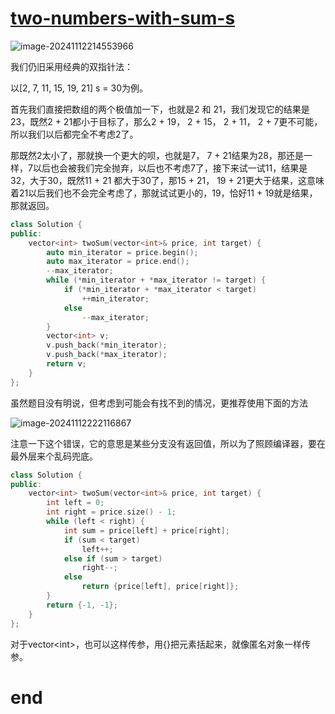 # [two-numbers-with-sum-s](https://leetcode.cn/problems/he-wei-sde-liang-ge-shu-zi-lcof)

![image-20241112214553966](https://md-wind.oss-cn-nanjing.aliyuncs.com/md/202411122145036.png)

我们仍旧采用经典的双指针法：

以[2, 7, 11, 15, 19, 21] s = 30为例。

首先我们直接把数组的两个极值加一下，也就是2 和 21，我们发现它的结果是23，既然2 + 21都小于目标了，那么2 + 19， 2 + 15， 2 + 11， 2 + 7更不可能，所以我们以后都完全不考虑2了。

那既然2太小了，那就换一个更大的呗，也就是7， 7 + 21结果为28，那还是一样，7以后也会被我们完全抛弃，以后也不考虑7了，接下来试一试11，结果是32，大于30，既然11 + 21 都大于30了，那15 + 21， 19 + 21更大于结果，这意味着21以后我们也不会完全考虑了，那就试试更小的，19，恰好11 + 19就是结果，那就返回。

```cpp
class Solution {
public:
    vector<int> twoSum(vector<int>& price, int target) {
        auto min_iterator = price.begin();
        auto max_iterator = price.end();
        --max_iterator;
        while (*min_iterator + *max_iterator != target) {
            if (*min_iterator + *max_iterator < target)
                ++min_iterator;
            else
                --max_iterator;
        }
        vector<int> v;
        v.push_back(*min_iterator);
        v.push_back(*max_iterator);
        return v;
    }
};
```

虽然题目没有明说，但考虑到可能会有找不到的情况，更推荐使用下面的方法

![image-20241112222116867](https://md-wind.oss-cn-nanjing.aliyuncs.com/md/202411122221927.png)

注意一下这个错误，它的意思是某些分支没有返回值，所以为了照顾编译器，要在最外层来个乱码兜底。

```cpp
class Solution {
public:
    vector<int> twoSum(vector<int>& price, int target) {
        int left = 0;
        int right = price.size() - 1;
        while (left < right) {
            int sum = price[left] + price[right];
            if (sum < target)
                left++;
            else if (sum > target)
                right--;
            else
                return {price[left], price[right]};
        }
        return {-1, -1};
    }
};
```

对于vector\<int>，也可以这样传参，用{}把元素括起来，就像匿名对象一样传参。

# end